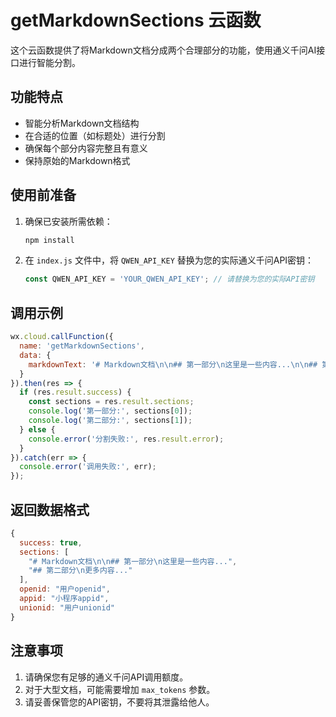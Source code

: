 # getMarkdownSections 云函数

这个云函数提供了将Markdown文档分成两个合理部分的功能，使用通义千问AI接口进行智能分割。

## 功能特点

- 智能分析Markdown文档结构
- 在合适的位置（如标题处）进行分割
- 确保每个部分内容完整且有意义
- 保持原始的Markdown格式

## 使用前准备

1. 确保已安装所需依赖：
   ```bash
   npm install
   ```

2. 在 `index.js` 文件中，将 `QWEN_API_KEY` 替换为您的实际通义千问API密钥：
   ```javascript
   const QWEN_API_KEY = 'YOUR_QWEN_API_KEY'; // 请替换为您的实际API密钥
   ```

## 调用示例

```javascript
wx.cloud.callFunction({
  name: 'getMarkdownSections',
  data: {
    markdownText: '# Markdown文档\n\n## 第一部分\n这里是一些内容...\n\n## 第二部分\n更多内容...'
  }
}).then(res => {
  if (res.result.success) {
    const sections = res.result.sections;
    console.log('第一部分:', sections[0]);
    console.log('第二部分:', sections[1]);
  } else {
    console.error('分割失败:', res.result.error);
  }
}).catch(err => {
  console.error('调用失败:', err);
});
```

## 返回数据格式

```javascript
{
  success: true,
  sections: [
    "# Markdown文档\n\n## 第一部分\n这里是一些内容...",
    "## 第二部分\n更多内容..."
  ],
  openid: "用户openid",
  appid: "小程序appid",
  unionid: "用户unionid"
}
```

## 注意事项

1. 请确保您有足够的通义千问API调用额度。
2. 对于大型文档，可能需要增加 `max_tokens` 参数。
3. 请妥善保管您的API密钥，不要将其泄露给他人。 